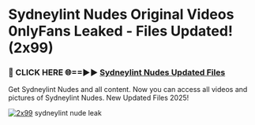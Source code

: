 # Sydneylint Nudes Original Videos 0nlyFans Leaked - Files Updated! (2x99)

<h3>🔴 CLICK HERE 🌐==►► <a href="https://tinyurl.com/4mcuefdz" rel="nofollow">Sydneylint Nudes Updated Files</a></h3>

Get Sydneylint Nudes and all content. Now you can access all videos and pictures of Sydneylint Nudes. New Updated Files 2025!

[![2x99](https://i.imgur.com/StAQSOY.gif)](https://tinyurl.com/4mcuefdz)
sydneylint nude leak